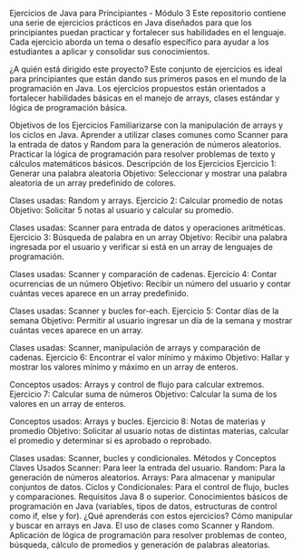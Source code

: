 Ejercicios de Java para Principiantes - Módulo 3
Este repositorio contiene una serie de ejercicios prácticos en Java diseñados para que los principiantes puedan practicar y fortalecer sus habilidades en el lenguaje. Cada ejercicio aborda un tema o desafío específico para ayudar a los estudiantes a aplicar y consolidar sus conocimientos.

¿A quién está dirigido este proyecto?
Este conjunto de ejercicios es ideal para principiantes que están dando sus primeros pasos en el mundo de la programación en Java. Los ejercicios propuestos están orientados a fortalecer habilidades básicas en el manejo de arrays, clases estándar y lógica de programación básica.

Objetivos de los Ejercicios
Familiarizarse con la manipulación de arrays y los ciclos en Java.
Aprender a utilizar clases comunes como Scanner para la entrada de datos y Random para la generación de números aleatorios.
Practicar la lógica de programación para resolver problemas de texto y cálculos matemáticos básicos.
Descripción de los Ejercicios
Ejercicio 1: Generar una palabra aleatoria
Objetivo: Seleccionar y mostrar una palabra aleatoria de un array predefinido de colores.

Clases usadas: Random y arrays.
Ejercicio 2: Calcular promedio de notas
Objetivo: Solicitar 5 notas al usuario y calcular su promedio.

Clases usadas: Scanner para entrada de datos y operaciones aritméticas.
Ejercicio 3: Búsqueda de palabra en un array
Objetivo: Recibir una palabra ingresada por el usuario y verificar si está en un array de lenguajes de programación.

Clases usadas: Scanner y comparación de cadenas.
Ejercicio 4: Contar ocurrencias de un número
Objetivo: Recibir un número del usuario y contar cuántas veces aparece en un array predefinido.

Clases usadas: Scanner y bucles for-each.
Ejercicio 5: Contar días de la semana
Objetivo: Permitir al usuario ingresar un día de la semana y mostrar cuántas veces aparece en un array.

Clases usadas: Scanner, manipulación de arrays y comparación de cadenas.
Ejercicio 6: Encontrar el valor mínimo y máximo
Objetivo: Hallar y mostrar los valores mínimo y máximo en un array de enteros.

Conceptos usados: Arrays y control de flujo para calcular extremos.
Ejercicio 7: Calcular suma de números
Objetivo: Calcular la suma de los valores en un array de enteros.

Conceptos usados: Arrays y bucles.
Ejercicio 8: Notas de materias y promedio
Objetivo: Solicitar al usuario notas de distintas materias, calcular el promedio y determinar si es aprobado o reprobado.

Clases usadas: Scanner, bucles y condicionales.
Métodos y Conceptos Claves Usados
Scanner: Para leer la entrada del usuario.
Random: Para la generación de números aleatorios.
Arrays: Para almacenar y manipular conjuntos de datos.
Ciclos y Condicionales: Para el control de flujo, bucles y comparaciones.
Requisitos
Java 8 o superior.
Conocimientos básicos de programación en Java (variables, tipos de datos, estructuras de control como if, else y for).
¿Qué aprenderás con estos ejercicios?
Cómo manipular y buscar en arrays en Java.
El uso de clases como Scanner y Random.
Aplicación de lógica de programación para resolver problemas de conteo, búsqueda, cálculo de promedios y generación de palabras aleatorias.

